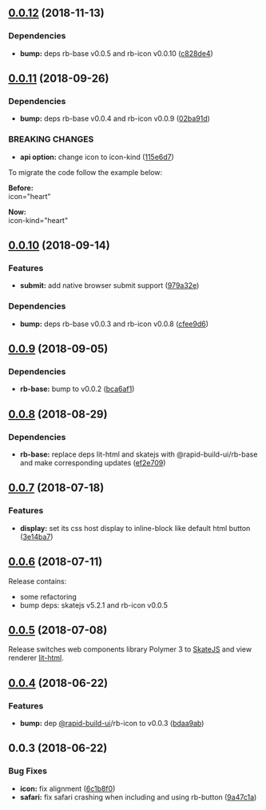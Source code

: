 ## [0.0.12](https://github.com/rapid-build-ui/rb-button/compare/v0.0.11...v0.0.12) (2018-11-13)


### Dependencies

* **bump:** deps rb-base v0.0.5 and rb-icon v0.0.10 ([c828de4](https://github.com/rapid-build-ui/rb-button/commit/c828de4))



## [0.0.11](https://github.com/rapid-build-ui/rb-button/compare/v0.0.10...v0.0.11) (2018-09-26)


### Dependencies

* **bump:** deps rb-base v0.0.4 and rb-icon v0.0.9 ([02ba91d](https://github.com/rapid-build-ui/rb-button/commit/02ba91d))


### BREAKING CHANGES

* **api option:** change icon to icon-kind ([115e6d7](https://github.com/rapid-build-ui/rb-button/commit/115e6d7))

To migrate the code follow the example below:

**Before:**  
icon="heart"

**Now:**  
icon-kind="heart"



## [0.0.10](https://github.com/rapid-build-ui/rb-button/compare/v0.0.9...v0.0.10) (2018-09-14)


### Features

* **submit:** add native browser submit support ([979a32e](https://github.com/rapid-build-ui/rb-button/commit/979a32e))


### Dependencies

* **bump:** deps rb-base v0.0.3 and rb-icon v0.0.8 ([cfee9d6](https://github.com/rapid-build-ui/rb-button/commit/cfee9d6))



## [0.0.9](https://github.com/rapid-build-ui/rb-button/compare/v0.0.8...v0.0.9) (2018-09-05)


### Dependencies

* **rb-base:** bump to v0.0.2 ([bca6af1](https://github.com/rapid-build-ui/rb-button/commit/bca6af1))



## [0.0.8](https://github.com/rapid-build-ui/rb-button/compare/v0.0.7...v0.0.8) (2018-08-29)


### Dependencies

* **rb-base:** replace deps lit-html and skatejs with @rapid-build-ui/rb-base and make corresponding updates ([ef2e709](https://github.com/rapid-build-ui/rb-button/commit/ef2e709))



## [0.0.7](https://github.com/rapid-build-ui/rb-button/compare/v0.0.6...v0.0.7) (2018-07-18)


### Features

* **display:** set its css host display to inline-block like default html button ([3e14ba7](https://github.com/rapid-build-ui/rb-button/commit/3e14ba7))



## [0.0.6](https://github.com/rapid-build-ui/rb-button/compare/v0.0.5...v0.0.6) (2018-07-11)


Release contains:
* some refactoring
* bump deps: skatejs v5.2.1 and rb-icon v0.0.5



## [0.0.5](https://github.com/rapid-build-ui/rb-button/compare/v0.0.4...v0.0.5) (2018-07-08)


Release switches web components library Polymer 3 to [SkateJS](http://skatejs.netlify.com/) and view renderer [lit-html](https://polymer.github.io/lit-html/).



## [0.0.4](https://github.com/rapid-build-ui/rb-button/compare/v0.0.3...v0.0.4) (2018-06-22)


### Features

* **bump:** dep [@rapid-build-ui](https://github.com/rapid-build-ui)/rb-icon to v0.0.3 ([bdaa9ab](https://github.com/rapid-build-ui/rb-button/commit/bdaa9ab))



## 0.0.3 (2018-06-22)


### Bug Fixes

* **icon:** fix alignment ([6c1b8f0](https://github.com/rapid-build-ui/rb-button/commit/6c1b8f0))
* **safari:** fix safari crashing when including and using rb-button ([9a47c1a](https://github.com/rapid-build-ui/rb-button/commit/9a47c1a))


